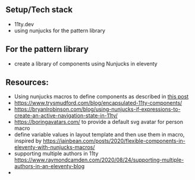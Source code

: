 ## Setup/Tech stack 
- 11ty.dev 
- using nunjucks for the pattern library 

## For the pattern library
- create a library of components using Nunjucks in eleventy 


## Resources:
- Using nunjucks macros to define components as described in [this post](https://helloyes.dev/blog/2021/using-parameters-in-your-eleventy-includes-with-nunjucks-macros/#what-are-nunjucks-macros%3F)
- https://www.trysmudford.com/blog/encapsulated-11ty-components/
- https://bryanlrobinson.com/blog/using-nunjucks-if-expressions-to-create-an-active-navigation-state-in-11ty/
- https://boringavatars.com/ to provide a default svg avatar for person macro
- define variable values in layout template and then use them in macro, inspired by https://iainbean.com/posts/2020/flexible-components-in-eleventy-with-nunjucks-macros/
- supporting multiple authors in 11ty https://www.raymondcamden.com/2020/08/24/supporting-multiple-authors-in-an-eleventy-blog
- 
